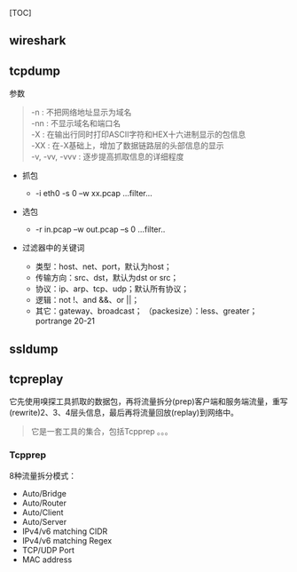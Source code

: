 [TOC]


## wireshark


## tcpdump

参数
> -n : 不把网络地址显示为域名  
> -nn : 不显示域名和端口名  
> -X : 在输出行同时打印ASCII字符和HEX十六进制显示的包信息  
> -XX : 在-X基础上，增加了数据链路层的头部信息的显示  
> -v, -vv, -vvv : 逐步提高抓取信息的详细程度  


- 抓包
	* -i eth0 -s 0 –w xx.pcap …filter…

- 选包
	* -r in.pcap –w out.pcap –s 0 …filter..


- 过滤器中的关键词
	* 类型：host、net、port，默认为host；
	* 传输方向：src、dst，默认为dst or src；
	* 协议：ip、arp、tcp、udp；默认所有协议；
	* 逻辑：not !、and &&、or ||；
	* 其它：gateway、broadcast；  （packesize）：less、greater；  portrange 20-21




## ssldump

## tcpreplay
它先使用嗅探工具抓取的数据包，再将流量拆分(prep)客户端和服务端流量，重写(rewrite)2、3、4层头信息，最后再将流量回放(replay)到网络中。  
> 它是一套工具的集合，包括Tcpprep 。。。

### Tcpprep

8种流量拆分模式：
- Auto/Bridge
- Auto/Router
- Auto/Client
- Auto/Server
- IPv4/v6 matching CIDR
- IPv4/v6 matching Regex
- TCP/UDP Port
- MAC address

